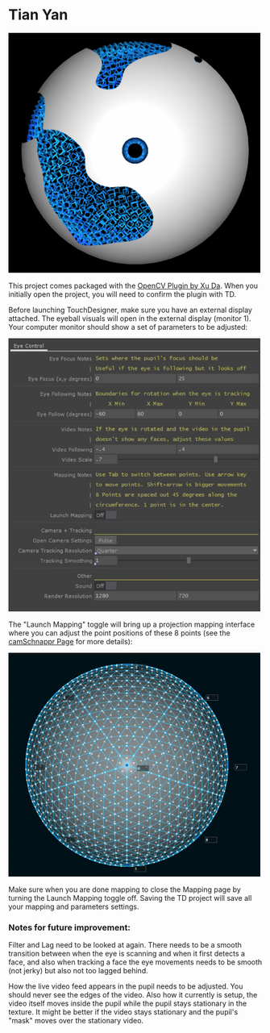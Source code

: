 # Tian Yan

<img src="Data/eye.png" width="500">

This project comes packaged with the [OpenCV Plugin by Xu Da](https://github.com/mourendxu/TD-OpenCV3TOP). When you initially open the project, you will need to confirm the plugin with TD.

Before launching TouchDesigner, make sure you have an external display attached. The eyeball visuals will open in the external display (monitor 1). Your computer monitor should show a set of parameters to be adjusted:

<img src="Data/parameters.png" width="500">

The "Launch Mapping" toggle will bring up a projection mapping interface where you can adjust the point positions of these 8 points (see the [camSchnappr Page](https://docs.derivative.ca/Palette:camSchnappr) for more details):

<img src="Data/mappingPoints.png" width="500">

Make sure when you are done mapping to close the Mapping page by turning the Launch Mapping toggle off. Saving the TD project will save all your mapping and parameters settings.

### Notes for future improvement:
Filter and Lag need to be looked at again. There needs to be a smooth transition between when the eye is scanning and when it first detects a face, and also when tracking a face the eye movements needs to be smooth (not jerky) but also not too lagged behind.

How the live video feed appears in the pupil needs to be adjusted. You should never see the edges of the video. Also how it currently is setup, the video itself moves inside the pupil while the pupil stays stationary in the texture. It might be better if the video stays stationary and the pupil's "mask" moves over the stationary video.
